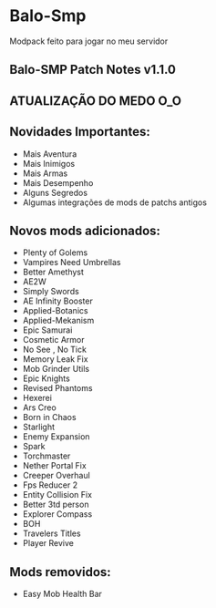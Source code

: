 # Balo-Smp
  Modpack feito para jogar no meu servidor


## Balo-SMP Patch Notes v1.1.0

## ATUALIZAÇÃO DO MEDO   O_O

## Novidades Importantes:
* Mais Aventura
* Mais Inimigos
* Mais Armas
* Mais Desempenho
* Alguns Segredos 
* Algumas integrações de mods de patchs antigos

## Novos mods adicionados:
* Plenty of Golems 
* Vampires Need Umbrellas
* Better Amethyst
* AE2W
* Simply Swords
* AE Infinity Booster
* Applied-Botanics
* Applied-Mekanism
* Epic Samurai
* Cosmetic Armor
* No See , No Tick
* Memory Leak Fix
* Mob Grinder Utils
* Epic Knights
* Revised Phantoms
* Hexerei
* Ars Creo
* Born in Chaos
* Starlight
* Enemy Expansion
* Spark
* Torchmaster
* Nether Portal Fix
* Creeper Overhaul
* Fps Reducer 2
* Entity Collision Fix
* Better 3td person
* Explorer Compass
* BOH 
* Travelers Titles
* Player Revive
    

## Mods removidos:

* Easy Mob Health Bar







